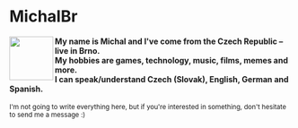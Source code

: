 <h1>MichalBr</h1>
<img width=78 height=78 align="left" src="https://lh3.googleusercontent.com/drive-viewer/AFDK6gMkXtzNfbGpK_-jNHYyCoFNeuK4zhtNbxUP_VrzpuAkkzKuFaMYDeQjJ-tulEihEr_vovhHrw1LLuLGSNmme3kEhFxF4A=w1920-h961"></img>
<b>My name is Michal and I've come from the Czech Republic – live in Brno.<br>
My hobbies are games, technology, music, films, memes and more.<br>
I can speak/understand Czech (Slovak), English, German and Spanish.<br></b>
<br><small>I'm not going to write everything here, but if you're interested in something, don't hesitate to send me a message :)</small>
